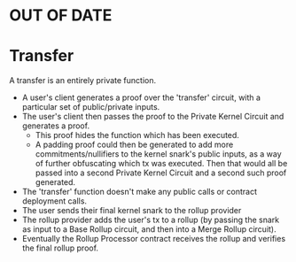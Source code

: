 # OUT OF DATE

# Transfer

A transfer is an entirely private function.

- A user's client generates a proof over the 'transfer' circuit, with a particular set of public/private inputs. 
- The user's client then passes the proof to the Private Kernel Circuit and generates a proof.
  - This proof hides the function which has been executed.
  - A padding proof could then be generated to add more commitments/nullifiers to the kernel snark's public inputs, as a way of further obfuscating which tx was executed. Then that would all be passed into a second Private Kernel Circuit and a second such proof generated.
- The 'transfer' function doesn't make any public calls or contract deployment calls.
- The user sends their final kernel snark to the rollup provider
- The rollup provider adds the user's tx to a rollup (by passing the snark as input to a Base Rollup circuit, and then into a Merge Rollup circuit).
- Eventually the Rollup Processor contract receives the rollup and verifies the final rollup proof.